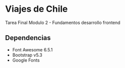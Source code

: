 # Viajes de Chile
Tarea Final Modulo 2 - Fundamentos desarrollo frontend
## Dependencias
- Font Awesome 6.5.1
- Bootstrap v5.3
- Google Fonts
